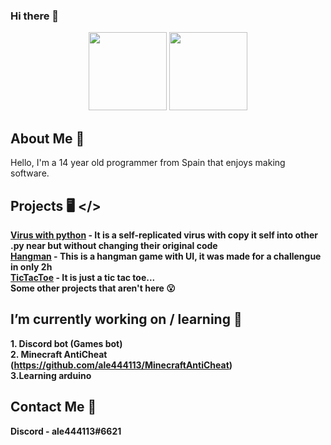 ### Hi there 👋
<p align='center'>
  <img src='https://cdn.iconscout.com/icon/free/png-512/python-14-569257.png' width="125" height="125">
  <img src='https://www.flaticon.com/svg/static/icons/svg/226/226777.svg' width='125' height='125'>
</p>

## About Me 📝
Hello, I'm a  14 year old programmer from Spain that enjoys making software.

## Projects 🖥️ </>

**[Virus with python](https://github.com/ale444113/viruswithpython) - It is a self-replicated virus with copy it self into other .py near but without changing their original code** <br>
**[Hangman](https://github.com/ale444113/hangman-ahorcado) - This is a hangman game with UI, it was made for a challengue in only 2h** <br>
**[TicTacToe](https://github.com/ale444113/TicTacToe) - It is just a tic tac toe...** <br>
**Some other projects that aren't here 😮** <br>

## I’m currently working on / learning 🔭
**1. Discord bot (Games bot)** <br>
**2. Minecraft AntiCheat (https://github.com/ale444113/MinecraftAntiCheat)** <br>
**3.Learning arduino**<br>

## Contact Me 📱
**Discord - ale444113#6621**<br>

<!--
**ale444113/ale444113** is a ✨ _special_ ✨ repository because its `README.md` (this file) appears on your GitHub profile.

Here are some ideas to get you started:

- 🔭 I’m currently working on ...
- 🌱 I’m currently learning ...
- 👯 I’m looking to collaborate on ...
- 🤔 I’m looking for help with ...
- 💬 Ask me about ...
- 📫 How to reach me: ...
- 😄 Pronouns: ...
- ⚡ Fun fact: ...
-->
